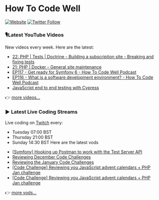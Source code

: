 # How To Code Well

[![Website](https://img.shields.io/twitch/status/howtocodewell?color=pink&label=LIVE%20CODING%20ON%20TWITCH&logoColor=%3D&style=for-the-badge)](https://howtocodewell.net/live)
[![Twitter Follow](https://img.shields.io/twitter/follow/howtocodewell?color=pink&logo=twitter&style=for-the-badge)](https://twitter.com/intent/follow?original_referer=https%3A%2F%2Fgithub.com%2Fhowtocodewell&screen_name=howtocodewell)


### 🎙️Latest YouTube Videos
New videos every week.  Here are the latest:
<!-- YOUTUBE-HTCW:START -->
- [22: PHP | Tests | Doctrine  -  Building a subscription site - Breaking and fixing tests](https://www.youtube.com/watch?v=zBLvLeRPoX0)
- [21: PHP | Docker -  General site maintenance](https://www.youtube.com/watch?v=ecHdP2gRy-o)
- [EP117 - Get ready for Symfony 6 - How To Code Well Podcast](https://www.youtube.com/watch?v=9DzVq-yY_Eg)
- [EP116 - What is a software development environment? - How To Code Well Podcast](https://www.youtube.com/watch?v=eEChOR13AzU)
- [JavaScript end to end testing with Cypress](https://www.youtube.com/watch?v=-Hcdzm562BU)
<!-- YOUTUBE-HTCW:END -->

👉 [more videos...](https://youtube.com/howtocodewell)

### ▶️ Latest Live Coding Streams
Live coding on [Twitch](https://howtocodewell.net/live) every:
- Tuesday 07:00 BST
- Thursday 21:00 BST
- Sunday 14:30 BST
Here are the latest vods

<!-- YOUTUBE-HTCW-LIVE:START -->
- [[Symfony] Hooking up Postman to work with the Test Server API](https://www.youtube.com/watch?v=ZH4-ZmwI9U4)
- [Reviewing December Code Challenges](https://www.youtube.com/watch?v=OFWujGKux-4)
- [Reviewing the January Code Challenges](https://www.youtube.com/watch?v=pQJoNmu5CEQ)
- [[Code Challenge] Reviewing you JavaScript advent calendars + PHP Jan challenge](https://www.youtube.com/watch?v=P-5-9cbsN0I)
- [[Code Challenge] Reviewing you JavaScript advent calendars + PHP Jan challenge](https://www.youtube.com/watch?v=RVoquTDm6OA)
<!-- YOUTUBE-HTCW-LIVE:END -->

👉 [more vods...](https://youtube.com/howtocodewelllive)